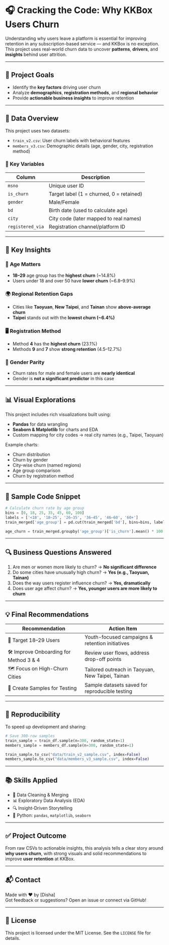 # 🎧 Cracking the Code: Why KKBox Users Churn

Understanding why users leave a platform is essential for improving retention in any subscription-based service — and KKBox is no exception. This project uses real-world churn data to uncover **patterns**, **drivers**, and **insights** behind user attrition.

---

## 🎯 Project Goals

- Identify the **key factors** driving user churn  
- Analyze **demographics**, **registration methods**, and **regional behavior**  
- Provide **actionable business insights** to improve retention

---

## 📁 Data Overview

This project uses two datasets:

- `train_v2.csv`: User churn labels with behavioral features  
- `members_v3.csv`: Demographic details (age, gender, city, registration method)

### 🔑 Key Variables

| Column           | Description                                   |
|------------------|-----------------------------------------------|
| `msno`           | Unique user ID                                |
| `is_churn`       | Target label (1 = churned, 0 = retained)       |
| `gender`         | Male/Female                                   |
| `bd`             | Birth date (used to calculate age)            |
| `city`           | City code (later mapped to real names)        |
| `registered_via` | Registration channel/platform ID              |

---

## 🧠 Key Insights

### 👥 **Age Matters**

- **18–29** age group has the **highest churn** (~14.8%)  
- Users under 18 and over 50 have **lower churn** (~6.8–9.9%)

### 🌍 **Regional Retention Gaps**

- Cities like **Taoyuan**, **New Taipei**, and **Tainan** show **above-average churn**
- **Taipei** stands out with the **lowest churn (~6.4%)**

### 🖥️ **Registration Method**

- Method **4** has the **highest churn** (23.1%)  
- Methods **9** and **7** show **strong retention** (4.5–12.7%)

### 🚻 **Gender Parity**

- Churn rates for male and female users are **nearly identical**
- Gender is **not a significant predictor** in this case

---

## 📊 Visual Explorations

This project includes rich visualizations built using:

- **Pandas** for data wrangling  
- **Seaborn & Matplotlib** for charts and EDA  
- Custom mapping for city codes → real city names (e.g., Taipei, Taoyuan)

Example charts:
- Churn distribution  
- Churn by gender  
- City-wise churn (named regions)  
- Age group comparison  
- Churn by registration method

---

## 🧪 Sample Code Snippet

```python
# Calculate churn rate by age group
bins = [0, 18, 25, 35, 45, 60, 100]
labels = ['<18', '18–25', '26–35', '36–45', '46–60', '60+']
train_merged['age_group'] = pd.cut(train_merged['bd'], bins=bins, labels=labels)

age_churn = train_merged.groupby('age_group')['is_churn'].mean() * 100
```

---

## 🔍 Business Questions Answered

1. Are men or women more likely to churn? → **No significant difference**
2. Do some cities have unusually high churn? → **Yes (e.g., Taoyuan, Tainan)**
3. Does the way users register influence churn? → **Yes, dramatically**
4. Does user age affect churn? → **Yes, younger users are more likely to churn**

---

## 💡 Final Recommendations

| Recommendation                                      | Action Item                                        |
|-----------------------------------------------------|----------------------------------------------------|
| 🎯 Target 18–29 Users                               | Youth-focused campaigns & retention initiatives   |
| 🛠️ Improve Onboarding for Method 3 & 4             | Review user flows, address drop-off points        |
| 🗺️ Focus on High-Churn Cities                      | Tailored outreach in Taoyuan, New Taipei, Tainan  |
| 🧪 Create Samples for Testing                      | Sample datasets saved for reproducible testing    |

---

## 🔄 Reproducibility

To speed up development and sharing:

```python
# Save 300-row samples
train_sample = train_df.sample(n=300, random_state=1)
members_sample = members_df.sample(n=300, random_state=1)

train_sample.to_csv("data/train_v2_sample.csv", index=False)
members_sample.to_csv("data/members_v3_sample.csv", index=False)
```

---

## 📚 Skills Applied

- 🧹 Data Cleaning & Merging  
- 📊 Exploratory Data Analysis (EDA)  
- 🔍 Insight-Driven Storytelling  
- 🐍 Python: `pandas`, `matplotlib`, `seaborn`

---

## ✅ Project Outcome

From raw CSVs to actionable insights, this analysis tells a clear story around **why users churn**, with strong visuals and solid recommendations to improve **user retention** at KKBox.

---

## 📬 Contact

Made with ❤️ by [Disha]  
Got feedback or suggestions? Open an issue or connect via GitHub!

---

## 📜 License

This project is licensed under the MIT License. See the `LICENSE` file for details.
